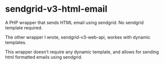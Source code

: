 # sendgrid-v3-html-email
A PHP wrapper that sends HTML email using sendgrid.  No sendgrid template required.

The other wrapper I wrote, sendgrid-v3-web-api, workes with dynamic templates.

This wrapper doesn't require any dynamic template, and allows for sending html formatted emails using sendgrid.

